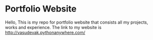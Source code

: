 # Portfolio Website
Hello,
This is my repo for portfolio website that consists all my projects, works and experience. The link to my website is http://vasudevak.pythonanywhere.com/
